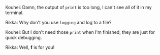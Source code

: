 Kouhei: Damn, the output of `print` is too long, I can't see all of it in my terminal.

Rikka: Why don't you use `logging` and log to a file?

Kouhei: But I don't need those `print` when I'm finished, they are just for quick debugging.

Rikka: Well, **f** is for you!